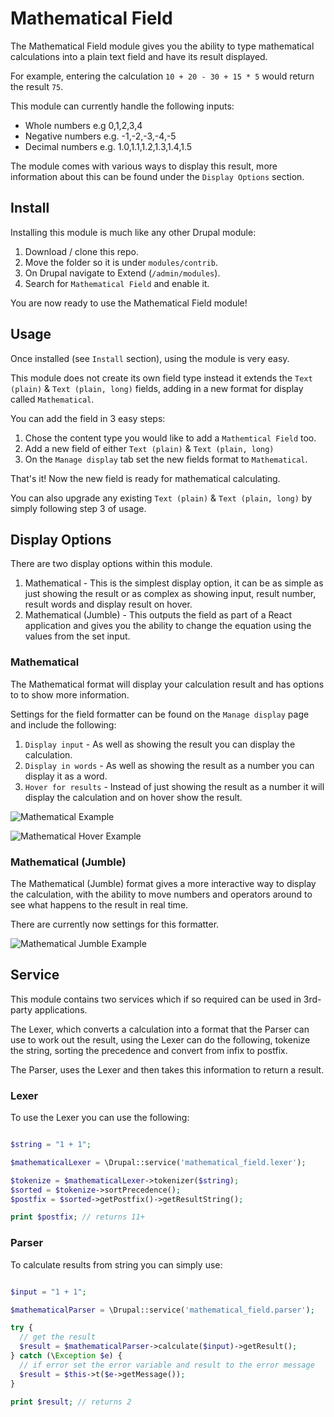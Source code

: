 # Mathematical Field

The Mathematical Field module gives you the ability to type mathematical calculations into a plain text field and have its result displayed.

For example, entering the calculation `10 + 20 - 30 + 15 * 5` would return the result `75`.

This module can currently handle the following inputs:

- Whole numbers e.g 0,1,2,3,4
- Negative numbers e.g. -1,-2,-3,-4,-5
- Decimal numbers e.g. 1.0,1.1,1.2,1.3,1.4,1.5

The module comes with various ways to display this result, more information about this can be found under the `Display Options` section.


## Install

Installing this module is much like any other Drupal module:

1. Download / clone this repo.
2. Move the folder so it is under `modules/contrib`.
3. On Drupal navigate to Extend (`/admin/modules`).
4. Search for `Mathematical Field` and enable it.

You are now ready to use the Mathematical Field module!


## Usage

Once installed (see `Install` section), using the module is very easy.

This module does not create its own field type instead it extends the `Text (plain)` & `Text (plain, long)` fields, adding in a new format for display called `Mathematical`.

You can add the field in 3 easy steps:

1. Chose the content type you would like to add a `Mathemtical Field` too.
2. Add a new field of either `Text (plain)` & `Text (plain, long)`
3. On the `Manage display` tab set the new fields format to `Mathematical`.

That's it! Now the new field is ready for mathematical calculating.

You can also upgrade any existing `Text (plain)` & `Text (plain, long)` by simply following step 3 of usage.

## Display Options

There are two display options within this module.

1. Mathematical - This is the simplest display option, it can be as simple as just showing the result or as complex as showing input, result number, result words and display result on hover.  
2. Mathematical (Jumble) - This outputs the field as part of a React application and gives you the ability to change the equation using the values from the set input.

### Mathematical

The Mathematical format will display your calculation result and has options to to show more information.

Settings for the field formatter can be found on the `Manage display` page and include the following:

1. `Display input` - As well as showing the result you can display the calculation.
2. `Display in words` - As well as showing the result as a number you can display it as a word.
3. `Hover for results` - Instead of just showing the result as a number it will display the calculation and on hover show the result.

![Mathematical Example](https://i.imgur.com/NYlnvOk.png)

![Mathematical Hover Example](https://media.giphy.com/media/JROqIgxwwJArHoHnMQ/giphy.gif)

### Mathematical (Jumble)

The Mathematical (Jumble) format gives a more interactive way to display the calculation, with the ability to move numbers and operators around to see what happens to the result in real time.

There are currently now settings for this formatter.

![Mathematical Jumble Example](https://media.giphy.com/media/TL6epnb9u2QZSWe9mo/giphy.gif)


## Service

This module contains two services which if so required can be used in 3rd-party applications.

The Lexer, which converts a calculation into a format that the Parser can use to work out the result, using the Lexer can do the following, tokenize the string, sorting the precedence and convert from infix to postfix.

The Parser, uses the Lexer and then takes this information to return a result.


### Lexer

To use the Lexer you can use the following:

```php

$string = "1 + 1";

$mathematicalLexer = \Drupal::service('mathematical_field.lexer');

$tokenize = $mathematicalLexer->tokenizer($string);
$sorted = $tokenize->sortPrecedence();
$postfix = $sorted->getPostfix()->getResultString();

print $postfix; // returns 11+

```

### Parser

To calculate results from string you can simply use:

```php

$input = "1 + 1";

$mathematicalParser = \Drupal::service('mathematical_field.parser');

try {
  // get the result
  $result = $mathematicalParser->calculate($input)->getResult();
} catch (\Exception $e) {
  // if error set the error variable and result to the error message
  $result = $this->t($e->getMessage());
}

print $result; // returns 2

```
